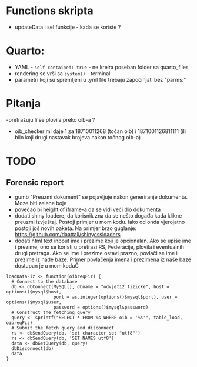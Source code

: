 # Functions skripta

-   updateData i sel funkcije - kada se koriste ?

# Quarto:

-   YAML - `self-contained: true` - ne kreira poseban folder sa quarto_files
-   rendering se vrši sa `system()` - terminal
-   parametri koji su spremljeni u .yml file trebaju zapoćinjati bez "parms:"

# Pitanja

-pretražuju li se plovila preko oib-a ?
-   oib_checker mi daje 1 za 18710011268 (točan oib) i 1871001126811111 (ili bilo koji drugi nastavak brojeva nakon točnog oib-a)

# TODO

## Forensic report

- gumb "Preuzmi dokument" se pojavljuje nakon generiranje dokumenta. Moze biti zelene boje
- povećao bi height of iframe-a da se vidi veći dio dokumenta
- dodati  shiny loadere, da korisnik zna da se nešto događa kada klikne preuzmi izvještaj. Postoji primjer u mom kodu. Iako od onda vjerojatno postoji još novih paketa. Na primjer brzo guglanje: https://github.com/daattali/shinycssloaders
- dodati html text inpput ime i prezime koji je opcionalan. Ako se upiše ime i prezime, ono se koristi u pretrazi RS, Federacije, plovila i eventualnih drugi pretraga. Ako se ime i prezime ostavi prazno, povlači se ime i prezime iz nađe baze. Primer povlačenja imena i prezimena iz naše baze dostupan je u mom koduČ

```
loadDataFiz <- function(oibreqFiz) {
  # Connect to the database
  db <- dbConnect(MySQL(), dbname = "odvjet12_fizicke", host = options()$mysql$host, 
                  port = as.integer(options()$mysql$port), user = options()$mysql$user, 
                  password = options()$mysql$password)
  # Construct the fetching query
  query <- sprintf("SELECT * FROM %s WHERE oib = '%s'", table_load, oibreqFiz)
  # Submit the fetch query and disconnect
  rs <- dbSendQuery(db, 'set character set "utf8"')
  rs <- dbSendQuery(db, 'SET NAMES utf8')
  data <- dbGetQuery(db, query)
  dbDisconnect(db)
  data
}

```

